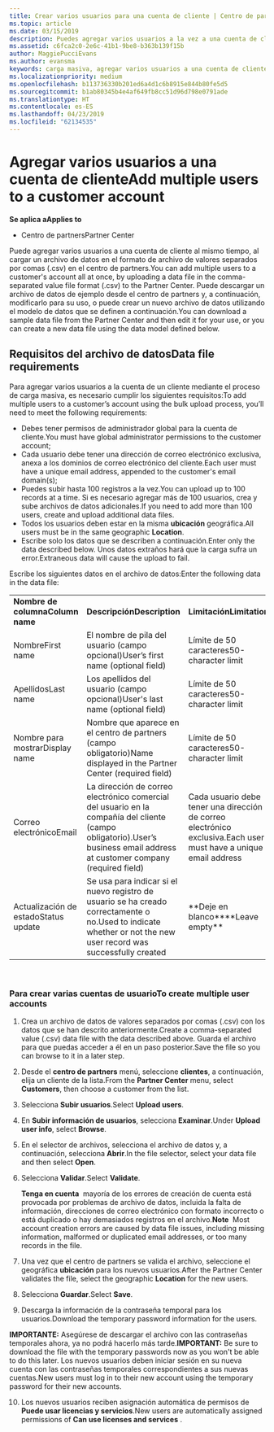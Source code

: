 ```yaml
---
title: Crear varios usuarios para una cuenta de cliente | Centro de partners
ms.topic: article
ms.date: 03/15/2019
description: Puedes agregar varios usuarios a la vez a una cuenta de cliente, mediante la carga en el Centro de partners de un archivo de datos con el formato de archivo de valores separados por comas (.csv).
ms.assetid: c6fca2c0-2e6c-41b1-9be8-b363b139f15b
author: MaggiePucciEvans
ms.author: evansma
keywords: carga masiva, agregar varios usuarios a una cuenta de cliente, agregar usuarios del cliente, carga masiva de usuarios del cliente, cuenta del cliente, usuarios del cliente, usuarios
ms.localizationpriority: medium
ms.openlocfilehash: b113736330b201ed6a4d1c6b8915e844b80fe5d5
ms.sourcegitcommit: b1ab80345b4e4af649fb8cc51d96d798e0791ade
ms.translationtype: HT
ms.contentlocale: es-ES
ms.lasthandoff: 04/23/2019
ms.locfileid: "62134535"
---
```

# <a name="add-multiple-users-to-a-customer-account"></a><span data-ttu-id="01906-104">Agregar varios usuarios a una cuenta de cliente</span><span class="sxs-lookup"><span data-stu-id="01906-104">Add multiple users to a customer account</span></span>

<span data-ttu-id="01906-105">**Se aplica a**</span><span class="sxs-lookup"><span data-stu-id="01906-105">**Applies to**</span></span>

-  <span data-ttu-id="01906-106">Centro de partners</span><span class="sxs-lookup"><span data-stu-id="01906-106">Partner Center</span></span>

<span data-ttu-id="01906-107">Puede agregar varios usuarios a una cuenta de cliente al mismo tiempo, al cargar un archivo de datos en el formato de archivo de valores separados por comas (.csv) en el centro de partners.</span><span class="sxs-lookup"><span data-stu-id="01906-107">You can add multiple users to a customer's account all at once, by uploading a data file in the comma-separated value file format (.csv) to the Partner Center.</span></span> <span data-ttu-id="01906-108">Puede descargar un archivo de datos de ejemplo desde el centro de partners y, a continuación, modificarlo para su uso, o puede crear un nuevo archivo de datos utilizando el modelo de datos que se definen a continuación.</span><span class="sxs-lookup"><span data-stu-id="01906-108">You can download a sample data file from the Partner Center and then edit it for your use, or you can create a new data file using the data model defined below.</span></span>

## <a href="" id="creatingtheimportcsvfile"></a><span data-ttu-id="01906-109">Requisitos del archivo de datos</span><span class="sxs-lookup"><span data-stu-id="01906-109">Data file requirements</span></span>


<span data-ttu-id="01906-110">Para agregar varios usuarios a la cuenta de un cliente mediante el proceso de carga masiva, es necesario cumplir los siguientes requisitos:</span><span class="sxs-lookup"><span data-stu-id="01906-110">To add multiple users to a customer’s account using the bulk upload process, you’ll need to meet the following requirements:</span></span>

-   <span data-ttu-id="01906-111">Debes tener permisos de administrador global para la cuenta de cliente.</span><span class="sxs-lookup"><span data-stu-id="01906-111">You must have global administrator permissions to the customer account;</span></span>
-   <span data-ttu-id="01906-112">Cada usuario debe tener una dirección de correo electrónico exclusiva, anexa a los dominios de correo electrónico del cliente.</span><span class="sxs-lookup"><span data-stu-id="01906-112">Each user must have a unique email address, appended to the customer's email domain(s);</span></span>
-   <span data-ttu-id="01906-113">Puedes subir hasta 100 registros a la vez.</span><span class="sxs-lookup"><span data-stu-id="01906-113">You can upload up to 100 records at a time.</span></span> <span data-ttu-id="01906-114">Si es necesario agregar más de 100 usuarios, crea y sube archivos de datos adicionales.</span><span class="sxs-lookup"><span data-stu-id="01906-114">If you need to add more than 100 users, create and upload additional data files.</span></span>
-   <span data-ttu-id="01906-115">Todos los usuarios deben estar en la misma **ubicación** geográfica.</span><span class="sxs-lookup"><span data-stu-id="01906-115">All users must be in the same geographic **Location**.</span></span>
-   <span data-ttu-id="01906-116">Escribe solo los datos que se describen a continuación.</span><span class="sxs-lookup"><span data-stu-id="01906-116">Enter only the data described below.</span></span> <span data-ttu-id="01906-117">Unos datos extraños hará que la carga sufra un error.</span><span class="sxs-lookup"><span data-stu-id="01906-117">Extraneous data will cause the upload to fail.</span></span>

<span data-ttu-id="01906-118">Escribe los siguientes datos en el archivo de datos:</span><span class="sxs-lookup"><span data-stu-id="01906-118">Enter the following data in the data file:</span></span>

|                 |                                                                              |                                            |
|-----------------|------------------------------------------------------------------------------|--------------------------------------------|
| <span data-ttu-id="01906-119">**Nombre de columna**</span><span class="sxs-lookup"><span data-stu-id="01906-119">**Column name**</span></span> | <span data-ttu-id="01906-120">**Descripción**</span><span class="sxs-lookup"><span data-stu-id="01906-120">**Description**</span></span>                                                              | <span data-ttu-id="01906-121">**Limitación**</span><span class="sxs-lookup"><span data-stu-id="01906-121">**Limitation**</span></span>                             |
| <span data-ttu-id="01906-122">Nombre</span><span class="sxs-lookup"><span data-stu-id="01906-122">First name</span></span>      | <span data-ttu-id="01906-123">El nombre de pila del usuario (campo opcional)</span><span class="sxs-lookup"><span data-stu-id="01906-123">User’s first name (optional field)</span></span>                                           | <span data-ttu-id="01906-124">Límite de 50 caracteres</span><span class="sxs-lookup"><span data-stu-id="01906-124">50-character limit</span></span>                         |
| <span data-ttu-id="01906-125">Apellidos</span><span class="sxs-lookup"><span data-stu-id="01906-125">Last name</span></span>       | <span data-ttu-id="01906-126">Los apellidos del usuario (campo opcional)</span><span class="sxs-lookup"><span data-stu-id="01906-126">User's last name (optional field)</span></span>                                            | <span data-ttu-id="01906-127">Límite de 50 caracteres</span><span class="sxs-lookup"><span data-stu-id="01906-127">50-character limit</span></span>                         |
| <span data-ttu-id="01906-128">Nombre para mostrar</span><span class="sxs-lookup"><span data-stu-id="01906-128">Display name</span></span>    | <span data-ttu-id="01906-129">Nombre que aparece en el centro de partners (campo obligatorio)</span><span class="sxs-lookup"><span data-stu-id="01906-129">Name displayed in the Partner Center (required field)</span></span>                            | <span data-ttu-id="01906-130">Límite de 50 caracteres</span><span class="sxs-lookup"><span data-stu-id="01906-130">50-character limit</span></span>                         |
| <span data-ttu-id="01906-131">Correo electrónico</span><span class="sxs-lookup"><span data-stu-id="01906-131">Email</span></span>           | <span data-ttu-id="01906-132">La dirección de correo electrónico comercial del usuario en la compañía del cliente (campo obligatorio).</span><span class="sxs-lookup"><span data-stu-id="01906-132">User’s business email address at customer company (required field)</span></span>           | <span data-ttu-id="01906-133">Cada usuario debe tener una dirección de correo electrónico exclusiva.</span><span class="sxs-lookup"><span data-stu-id="01906-133">Each user must have a unique email address</span></span> |
| <span data-ttu-id="01906-134">Actualización de estado</span><span class="sxs-lookup"><span data-stu-id="01906-134">Status update</span></span>   | <span data-ttu-id="01906-135">Se usa para indicar si el nuevo registro de usuario se ha creado correctamente o no.</span><span class="sxs-lookup"><span data-stu-id="01906-135">Used to indicate whether or not the new user record was successfully created</span></span> | <span data-ttu-id="01906-136">\*\*Deje en blanco\*\*</span><span class="sxs-lookup"><span data-stu-id="01906-136">\*\*Leave empty\*\*</span></span>                        |

 

### <a href="" id="createmultipleuseraccounts"></a><span data-ttu-id="01906-137">Para crear varias cuentas de usuario</span><span class="sxs-lookup"><span data-stu-id="01906-137">To create multiple user accounts</span></span>

<a href="" id="creatingtheaccounts"></a>
1.  <span data-ttu-id="01906-138">Crea un archivo de datos de valores separados por comas (.csv) con los datos que se han descrito anteriormente.</span><span class="sxs-lookup"><span data-stu-id="01906-138">Create a comma-separated value (.csv) data file with the data described above.</span></span> <span data-ttu-id="01906-139">Guarda el archivo para que puedas acceder a él en un paso posterior.</span><span class="sxs-lookup"><span data-stu-id="01906-139">Save the file so you can browse to it in a later step.</span></span>
2.  <span data-ttu-id="01906-140">Desde el **centro de partners** menú, seleccione **clientes**, a continuación, elija un cliente de la lista.</span><span class="sxs-lookup"><span data-stu-id="01906-140">From the **Partner Center** menu, select **Customers**, then choose a customer from the list.</span></span>
3.  <span data-ttu-id="01906-141">Selecciona **Subir usuarios**.</span><span class="sxs-lookup"><span data-stu-id="01906-141">Select **Upload users**.</span></span>
4.  <span data-ttu-id="01906-142">En **Subir información de usuarios**, selecciona **Examinar**.</span><span class="sxs-lookup"><span data-stu-id="01906-142">Under **Upload user info**, select **Browse**.</span></span>
5.  <span data-ttu-id="01906-143">En el selector de archivos, selecciona el archivo de datos y, a continuación, selecciona **Abrir**.</span><span class="sxs-lookup"><span data-stu-id="01906-143">In the file selector, select your data file and then select **Open**.</span></span>
6.  <span data-ttu-id="01906-144">Selecciona **Validar**.</span><span class="sxs-lookup"><span data-stu-id="01906-144">Select **Validate**.</span></span>

    <span data-ttu-id="01906-145">**Tenga en cuenta**  mayoría de los errores de creación de cuenta está provocada por problemas de archivo de datos, incluida la falta de información, direcciones de correo electrónico con formato incorrecto o está duplicado o hay demasiados registros en el archivo.</span><span class="sxs-lookup"><span data-stu-id="01906-145">**Note**  Most account creation errors are caused by data file issues, including missing information, malformed or duplicated email addresses, or too many records in the file.</span></span>

7.  <span data-ttu-id="01906-146">Una vez que el centro de partners se valida el archivo, seleccione el geográfica **ubicación** para los nuevos usuarios.</span><span class="sxs-lookup"><span data-stu-id="01906-146">After the Partner Center validates the file, select the geographic **Location** for the new users.</span></span>
8.  <span data-ttu-id="01906-147">Selecciona **Guardar**.</span><span class="sxs-lookup"><span data-stu-id="01906-147">Select **Save**.</span></span>
9.  <span data-ttu-id="01906-148">Descarga la información de la contraseña temporal para los usuarios.</span><span class="sxs-lookup"><span data-stu-id="01906-148">Download the temporary password information for the users.</span></span>

<span data-ttu-id="01906-149">**IMPORTANTE:** Asegúrese de descargar el archivo con las contraseñas temporales ahora, ya no podrá hacerlo más tarde.</span><span class="sxs-lookup"><span data-stu-id="01906-149">**IMPORTANT:** Be sure to download the file with the temporary passwords now as you won't be able to do this later.</span></span> <span data-ttu-id="01906-150">Los nuevos usuarios deben iniciar sesión en su nueva cuenta con las contraseñas temporales correspondientes a sus nuevas cuentas.</span><span class="sxs-lookup"><span data-stu-id="01906-150">New users must log in to their new account using the temporary password for their new accounts.</span></span>

10. <span data-ttu-id="01906-151">Los nuevos usuarios reciben asignación automática de permisos de **Puede usar licencias y servicios**.</span><span class="sxs-lookup"><span data-stu-id="01906-151">New users are automatically assigned permissions of **Can use licenses and services** .</span></span> 

 

 



